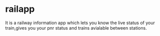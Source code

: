# railapp
It is a railway information app which lets you know the live status of your train,gives you your pnr status and trains avialable between stations.

